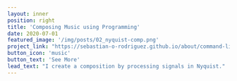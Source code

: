 ```yaml
---
layout: inner
position: right
title: 'Composing Music using Programming'
date: 2020-07-01
featured_image: '/img/posts/02_nyquist-comp.png'
project_link: "https://sebastian-o-rodriguez.github.io/about/command-line-music/"
button_icon: 'music'
button_text: 'See More'
lead_text: "I create a composition by processing signals in Nyquist."
---
```

